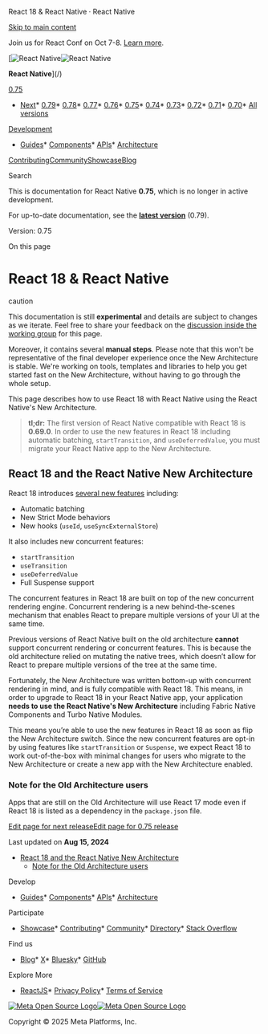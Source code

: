 React 18 & React Native · React Native

[Skip to main content](#__docusaurus_skipToContent_fallback)

Join us for React Conf on Oct 7-8. [Learn more](https://conf.react.dev).

[![React Native](/img/header_logo.svg)![React Native](/img/header_logo.svg)

**React Native**](/)

[0.75](/docs/0.75/react-18-and-react-native)

* [Next](/docs/next/getting-started)* [0.79](/docs/getting-started)* [0.78](/docs/0.78/getting-started)* [0.77](/docs/0.77/getting-started)* [0.76](/docs/0.76/getting-started)* [0.75](/docs/0.75/react-18-and-react-native)* [0.74](/docs/0.74/react-18-and-react-native)* [0.73](/docs/0.73/react-18-and-react-native)* [0.72](/docs/0.72/react-18-and-react-native)* [0.71](/docs/0.71/react-18-and-react-native)* [0.70](/docs/0.70/react-18-and-react-native)* [All versions](/versions)

[Development](#)

* [Guides](/docs/0.75/getting-started)* [Components](/docs/0.75/components-and-apis)* [APIs](/docs/0.75/accessibilityinfo)* [Architecture](/architecture/overview)

[Contributing](/contributing/overview)[Community](/community/overview)[Showcase](/showcase)[Blog](/blog)

Search

This is documentation for React Native **0.75**, which is no longer in active development.

For up-to-date documentation, see the **[latest version](/docs/getting-started)** (0.79).

Version: 0.75

On this page

React 18 & React Native
=======================

caution

This documentation is still **experimental** and details are subject to changes as we iterate. Feel free to share your feedback on the [discussion inside the working group](https://github.com/reactwg/react-native-new-architecture/discussions/8) for this page.

Moreover, it contains several **manual steps**. Please note that this won't be representative of the final developer experience once the New Architecture is stable. We're working on tools, templates and libraries to help you get started fast on the New Architecture, without having to go through the whole setup.

This page describes how to use React 18 with React Native using the React Native's New Architecture.

> **tl;dr:** The first version of React Native compatible with React 18 is **0.69.0**. In order to use the new features in React 18 including automatic batching, `startTransition`, and `useDeferredValue`, you must migrate your React Native app to the New Architecture.

React 18 and the React Native New Architecture[​](#react-18-and-the-react-native-new-architecture "Direct link to React 18 and the React Native New Architecture")
------------------------------------------------------------------------------------------------------------------------------------------------------------------

React 18 introduces [several new features](https://reactjs.org/blog/2022/03/29/react-v18.html) including:

* Automatic batching
* New Strict Mode behaviors
* New hooks (`useId`, `useSyncExternalStore`)

It also includes new concurrent features:

* `startTransition`
* `useTransition`
* `useDeferredValue`
* Full Suspense support

The concurrent features in React 18 are built on top of the new concurrent rendering engine. Concurrent rendering is a new behind-the-scenes mechanism that enables React to prepare multiple versions of your UI at the same time.

Previous versions of React Native built on the old architecture **cannot** support concurrent rendering or concurrent features. This is because the old architecture relied on mutating the native trees, which doesn’t allow for React to prepare multiple versions of the tree at the same time.

Fortunately, the New Architecture was written bottom-up with concurrent rendering in mind, and is fully compatible with React 18. This means, in order to upgrade to React 18 in your React Native app, your application **needs to use the React Native's New Architecture** including Fabric Native Components and Turbo Native Modules.

This means you’re able to use the new features in React 18 as soon as flip the New Architecture switch. Since the new concurrent features are opt-in by using features like `startTransition` or `Suspense`, we expect React 18 to work out-of-the-box with minimal changes for users who migrate to the New Architecture or create a new app with the New Architecture enabled.

### Note for the Old Architecture users[​](#note-for-the-old-architecture-users "Direct link to Note for the Old Architecture users")

Apps that are still on the Old Architecture will use React 17 mode even if React 18 is listed as a dependency in the `package.json` file.

[Edit page for next release](https://github.com/facebook/react-native-website/edit/main/docs/react-18-and-react-native.md)[Edit page for 0.75 release](https://github.com/facebook/react-native-website/edit/main/website/versioned_docs/version-0.75/react-18-and-react-native.md)

Last updated on **Aug 15, 2024**

* [React 18 and the React Native New Architecture](#react-18-and-the-react-native-new-architecture)
  + [Note for the Old Architecture users](#note-for-the-old-architecture-users)

Develop

* [Guides](/docs/getting-started)* [Components](/docs/components-and-apis)* [APIs](/docs/accessibilityinfo)* [Architecture](/architecture/overview)

Participate

* [Showcase](/showcase)* [Contributing](/contributing/overview)* [Community](/community/overview)* [Directory](https://reactnative.directory/)* [Stack Overflow](https://stackoverflow.com/questions/tagged/react-native)

Find us

* [Blog](/blog)* [X](https://x.com/reactnative)* [Bluesky](https://bsky.app/profile/reactnative.dev)* [GitHub](https://github.com/facebook/react-native)

Explore More

* [ReactJS](https://react.dev/)* [Privacy Policy](https://opensource.fb.com/legal/privacy/)* [Terms of Service](https://opensource.fb.com/legal/terms/)

[![Meta Open Source Logo](/img/oss_logo.svg)![Meta Open Source Logo](/img/oss_logo.svg)](https://opensource.fb.com/)

Copyright © 2025 Meta Platforms, Inc.